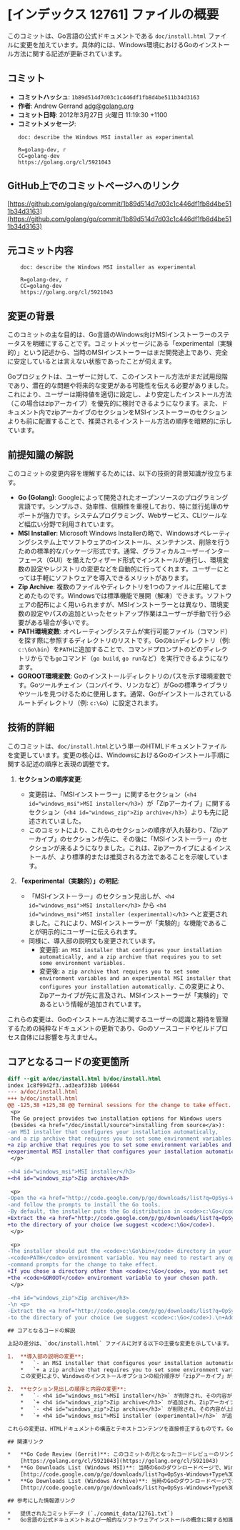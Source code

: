 # [インデックス 12761] ファイルの概要

このコミットは、Go言語の公式ドキュメントである `doc/install.html` ファイルに変更を加えています。具体的には、Windows環境におけるGoのインストール方法に関する記述が更新されています。

## コミット

*   **コミットハッシュ**: `1b89d514d7d03c1c446df1fb8d4be511b34d3163`
*   **作者**: Andrew Gerrand <adg@golang.org>
*   **コミット日時**: 2012年3月27日 火曜日 11:19:30 +1100
*   **コミットメッセージ**:
    ```
    doc: describe the Windows MSI installer as experimental
    
    R=golang-dev, r
    CC=golang-dev
    https://golang.org/cl/5921043
    ```

## GitHub上でのコミットページへのリンク

[https://github.com/golang/go/commit/1b89d514d7d03c1c446df1fb8d4be511b34d3163](https://github.com/golang/go/commit/1b89d514d7d03c1c446df1fb8d4be511b34d3163)

## 元コミット内容

```
    doc: describe the Windows MSI installer as experimental
    
    R=golang-dev, r
    CC=golang-dev
    https://golang.org/cl/5921043
```

## 変更の背景

このコミットの主な目的は、Go言語のWindows向けMSIインストーラーのステータスを明確にすることです。コミットメッセージにある「experimental（実験的）」という記述から、当時のMSIインストーラーはまだ開発途上であり、完全に安定しているとは言えない状態であったことが伺えます。

Goプロジェクトは、ユーザーに対して、このインストール方法がまだ試用段階であり、潜在的な問題や将来的な変更がある可能性を伝える必要がありました。これにより、ユーザーは期待値を適切に設定し、より安定したインストール方法（この場合はzipアーカイブ）を優先的に検討できるようになります。また、ドキュメント内でzipアーカイブのセクションをMSIインストーラーのセクションよりも前に配置することで、推奨されるインストール方法の順序を暗黙的に示しています。

## 前提知識の解説

このコミットの変更内容を理解するためには、以下の技術的背景知識が役立ちます。

*   **Go (Golang)**: Googleによって開発されたオープンソースのプログラミング言語です。シンプルさ、効率性、信頼性を重視しており、特に並行処理のサポートが強力です。システムプログラミング、Webサービス、CLIツールなど幅広い分野で利用されています。
*   **MSI Installer**: Microsoft Windows Installerの略で、Windowsオペレーティングシステム上でソフトウェアのインストール、メンテナンス、削除を行うための標準的なパッケージ形式です。通常、グラフィカルユーザーインターフェース（GUI）を備えたウィザード形式でインストールが進行し、環境変数の設定やレジストリの変更などを自動的に行ってくれます。ユーザーにとっては手軽にソフトウェアを導入できるメリットがあります。
*   **Zip Archive**: 複数のファイルやディレクトリを1つのファイルに圧縮してまとめたものです。Windowsでは標準機能で展開（解凍）できます。ソフトウェアの配布によく用いられますが、MSIインストーラーとは異なり、環境変数の設定やパスの追加といったセットアップ作業はユーザーが手動で行う必要がある場合が多いです。
*   **PATH環境変数**: オペレーティングシステムが実行可能ファイル（コマンド）を探す際に参照するディレクトリのリストです。Goの`bin`ディレクトリ（例: `c:\Go\bin`）を`PATH`に追加することで、コマンドプロンプトのどのディレクトリからでも`go`コマンド（`go build`, `go run`など）を実行できるようになります。
*   **GOROOT環境変数**: Goのインストールディレクトリのパスを示す環境変数です。Goツールチェイン（コンパイラ、リンカなど）がGoの標準ライブラリやツールを見つけるために使用します。通常、Goがインストールされているルートディレクトリ（例: `c:\Go`）に設定されます。

## 技術的詳細

このコミットは、`doc/install.html`という単一のHTMLドキュメントファイルを変更しています。変更の核心は、WindowsにおけるGoのインストール手順に関する記述の順序と表現の調整です。

1.  **セクションの順序変更**:
    *   変更前は、「MSIインストーラー」に関するセクション（`<h4 id="windows_msi">MSI installer</h3>`）が「Zipアーカイブ」に関するセクション（`<h4 id="windows_zip">Zip archive</h3>`）よりも先に記述されていました。
    *   このコミットにより、これらのセクションの順序が入れ替わり、「Zipアーカイブ」のセクションが先に、その後に「MSIインストーラー」のセクションが来るようになりました。これは、Zipアーカイブによるインストールが、より標準的または推奨される方法であることを示唆しています。

2.  **「experimental（実験的）」の明記**:
    *   「MSIインストーラー」のセクション見出しが、`<h4 id="windows_msi">MSI installer</h3>` から `<h4 id="windows_msi">MSI installer (experimental)</h3>` へと変更されました。これにより、MSIインストーラーが「実験的」な機能であることが明示的にユーザーに伝えられます。
    *   同様に、導入部の説明文も変更されています。
        *   変更前: `an MSI installer that configures your installation automatically, and a zip archive that requires you to set some environment variables.`
        *   変更後: `a zip archive that requires you to set some environment variables and an experimental MSI installer that configures your installation automatically.`
        この変更により、Zipアーカイブが先に言及され、MSIインストーラーが「実験的」であるという情報が追加されています。

これらの変更は、Goのインストール方法に関するユーザーの認識と期待を管理するための純粋なドキュメントの更新であり、Goのソースコードやビルドプロセス自体には影響を与えません。

## コアとなるコードの変更箇所

```diff
diff --git a/doc/install.html b/doc/install.html
index 1c8f9942f3..ad3eaf338b 100644
--- a/doc/install.html
+++ b/doc/install.html
@@ -125,38 +125,38 @@ Terminal sessions for the change to take effect.
 <p>
 The Go project provides two installation options for Windows users
 (besides <a href="/doc/install/source">installing from source</a>):
-an MSI installer that configures your installation automatically,
-and a zip archive that requires you to set some environment variables.
+a zip archive that requires you to set some environment variables and an
+experimental MSI installer that configures your installation automatically.
 </p>
  
-<h4 id="windows_msi">MSI installer</h3>
+<h4 id="windows_zip">Zip archive</h3>
  
 <p>
-Open the <a href="http://code.google.com/p/go/downloads/list?q=OpSys-Windows+Type%3DInstaller">MSI file</a>
-and follow the prompts to install the Go tools.
-By default, the installer puts the Go distribution in <code>c:\Go</code>.
+Extract the <a href="http://code.google.com/p/go/downloads/list?q=OpSys-Windows+Type%3DArchive">zip file</a>
+to the directory of your choice (we suggest <code>c:\Go</code>).
 </p>
  
 <p>
-The installer should put the <code>c:\Go\bin</code> directory in your
-<code>PATH</code> environment variable. You may need to restart any open
-command prompts for the change to take effect.
+If you chose a directory other than <code>c:\Go</code>, you must set
+the <code>GOROOT</code> environment variable to your chosen path.
 </p>
  
-<h4 id="windows_zip">Zip archive</h3>
-\n <p>
-Extract the <a href="http://code.google.com/p/go/downloads/list?q=OpSys-Windows+Type%3DArchive">ZIP file</a>
-to the directory of your choice (we suggest <code>c:\Go</code>).\n+Add the <code>bin</code> subdirectory of your Go root (for example, <code>c:\Go\bin</code>) to to your <code>PATH</code> environment variable.\n </p>\n \n+<h4 id="windows_msi">MSI installer (experimental)</h3>\n+\n <p>\n-If you chose a directory other than <code>c:\Go</code>, you must set\n-the <code>GOROOT</code> environment variable to your chosen path.\n+Open the <a href="http://code.google.com/p/go/downloads/list?q=OpSys-Windows+Type%3DInstaller">MSI file</a>\n+and follow the prompts to install the Go tools.\n+By default, the installer puts the Go distribution in <code>c:\Go</code>.\n </p>\n \n <p>\n-Add the <code>bin</code> subdirectory of your Go root (for example, <code>c:\Go\bin</code>) to to your <code>PATH</code> environment variable.\n+The installer should put the <code>c:\Go\bin</code> directory in your\n+<code>PATH</code> environment variable. You may need to restart any open\n+command prompts for the change to take effect.\n </p>\n \n <h4 id=\"windows_env\">Setting environment variables under Windows</h4>\n```

## コアとなるコードの解説

上記の差分は、`doc/install.html` ファイルに対する以下の主要な変更を示しています。

1.  **導入部の説明の変更**:
    *   `- an MSI installer that configures your installation automatically, and a zip archive that requires you to set some environment variables.`
    *   `+ a zip archive that requires you to set some environment variables and an experimental MSI installer that configures your installation automatically.`
    この変更により、Windowsのインストールオプションの紹介順序が「zipアーカイブ」が先になり、MSIインストーラーが「実験的」であるという記述が追加されました。

2.  **セクション見出しの順序と内容の変更**:
    *   `- <h4 id="windows_msi">MSI installer</h3>` が削除され、その内容が下部に移動しました。
    *   `+ <h4 id="windows_zip">Zip archive</h3>` が追加され、Zipアーカイブに関する説明がこの見出しの下に移動しました。
    *   `- <h4 id="windows_zip">Zip archive</h3>` が削除され、その内容が上部に移動しました。
    *   `+ <h4 id="windows_msi">MSI installer (experimental)</h3>` が追加され、MSIインストーラーに関する説明がこの見出しの下に移動し、見出しに「(experimental)」が追加されました。

これらの変更は、HTMLドキュメントの構造とテキストコンテンツを直接修正するものです。Goのインストール手順に関する情報の提示方法を改善し、特にMSIインストーラーのステータスに関するユーザーの誤解を防ぐことを目的としています。

## 関連リンク

*   **Go Code Review (Gerrit)**: このコミットの元となったコードレビューのリンクです。開発プロセスにおける議論や追加のコンテキストを確認できます。
    [https://golang.org/cl/5921043](https://golang.org/cl/5921043)
*   **Go Downloads List (Windows MSI)**: 当時のGoのダウンロードページで、Windows向けMSIインストーラーがリストされていた場所へのリンクです。
    [http://code.google.com/p/go/downloads/list?q=OpSys-Windows+Type%3DInstaller](http://code.google.com/p/go/downloads/list?q=OpSys-Windows+Type%3DInstaller)
*   **Go Downloads List (Windows Archive)**: 当時のGoのダウンロードページで、Windows向けZipアーカイブがリストされていた場所へのリンクです。
    [http://code.google.com/p/go/downloads/list?q=OpSys-Windows+Type%3DArchive](http://code.google.com/p/go/downloads/list?q=OpSys-Windows+Type%3DArchive)

## 参考にした情報源リンク

*   提供されたコミットデータ (`./commit_data/12761.txt`)
*   Go言語の公式ドキュメントおよび一般的なソフトウェアインストールの概念に関する知識

